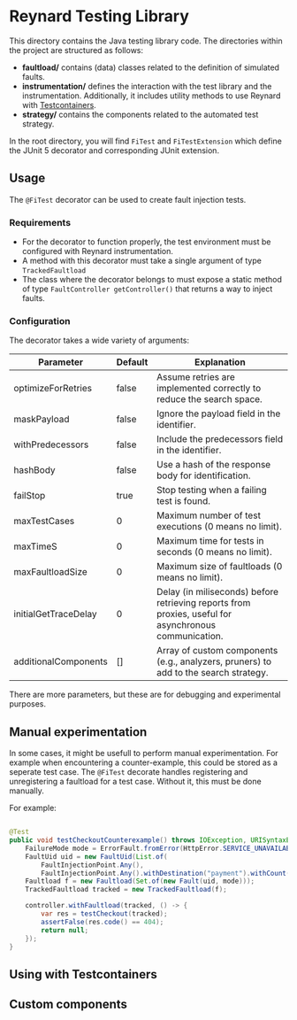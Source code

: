 # Reynard Testing Library

This directory contains the Java testing library code.
The directories within the project are structured as follows:

- **faultload/** contains (data) classes related to the definition of simulated faults.
- **instrumentation/** defines the interaction with the test library and the instrumentation. Additionally, it includes utility methods to use Reynard with [Testcontainers](https://testcontainers.com/).
- **strategy/** contains the components related to the automated test strategy.

In the root directory, you will find `FiTest` and `FiTestExtension` which define the JUnit 5 decorator and corresponding JUnit extension.

## Usage

The `@FiTest` decorator can be used to create fault injection tests.

### Requirements

- For the decorator to function properly, the test environment must be configured with Reynard instrumentation.
- A method with this decorator must take a single argument of type `TrackedFaultload`
- The class where the decorator belongs to must expose a static method of type `FaultController getController()` that returns a way to inject faults.

### Configuration

The decorator takes a wide variety of arguments:

| Parameter            | Default | Explanation                                                                                           |
| -------------------- | ------- | ----------------------------------------------------------------------------------------------------- |
| optimizeForRetries   | false   | Assume retries are implemented correctly to reduce the search space.                                  |
| maskPayload          | false   | Ignore the payload field in the identifier.                                                           |
| withPredecessors     | false   | Include the predecessors field in the identifier.                                                     |
| hashBody             | false   | Use a hash of the response body for identification.                                                   |
| failStop             | true    | Stop testing when a failing test is found.                                                            |
| maxTestCases         | 0       | Maximum number of test executions (0 means no limit).                                                 |
| maxTimeS             | 0       | Maximum time for tests in seconds (0 means no limit).                                                 |
| maxFaultloadSize     | 0       | Maximum size of faultloads (0 means no limit).                                                        |
| initialGetTraceDelay | 0       | Delay (in miliseconds) before retrieving reports from proxies, useful for asynchronous communication. |
| additionalComponents | []      | Array of custom components (e.g., analyzers, pruners) to add to the search strategy.                  |

There are more parameters, but these are for debugging and experimental purposes.

## Manual experimentation

In some cases, it might be usefull to perform manual experimentation. For example when encountering a counter-example, this could be stored as a seperate test case.
The `@FiTest` decorate handles registering and unregistering a faultload for a test case. Without it, this must be done manually.

For example:

```java

@Test
public void testCheckoutCounterexample() throws IOException, URISyntaxException {
    FailureMode mode = ErrorFault.fromError(HttpError.SERVICE_UNAVAILABLE);
    FaultUid uid = new FaultUid(List.of(
        FaultInjectionPoint.Any(),
        FaultInjectionPoint.Any().withDestination("payment").withCount(0)));
    Faultload f = new Faultload(Set.of(new Fault(uid, mode)));
    TrackedFaultload tracked = new TrackedFaultload(f);

    controller.withFaultload(tracked, () -> {
        var res = testCheckout(tracked);
        assertFalse(res.code() == 404);
        return null;
    });
}
```

## Using with Testcontainers

## Custom components

<!-- Manual experimentation -->
<!-- Writing custom components -->
